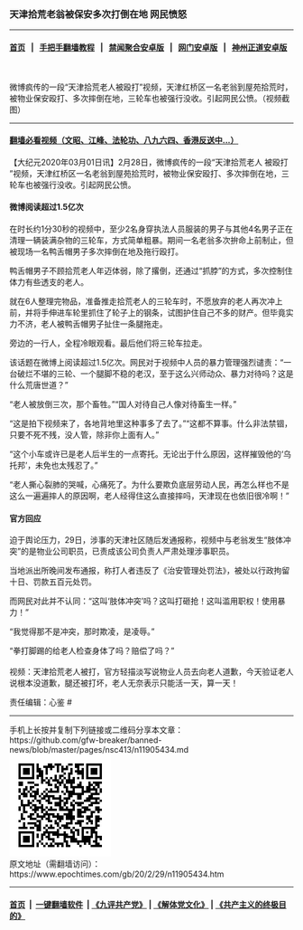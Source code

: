 ### 天津拾荒老翁被保安多次打倒在地 网民愤怒
------------------------

#### [首页](https://github.com/gfw-breaker/banned-news/blob/master/README.md) &nbsp;&nbsp;|&nbsp;&nbsp; [手把手翻墙教程](https://github.com/gfw-breaker/guides/wiki) &nbsp;&nbsp;|&nbsp;&nbsp; [禁闻聚合安卓版](https://github.com/gfw-breaker/bn-android) &nbsp;&nbsp;|&nbsp;&nbsp; [网门安卓版](https://github.com/oGate2/oGate) &nbsp;&nbsp;|&nbsp;&nbsp; [神州正道安卓版](https://github.com/SzzdOgate/update) 



<div><img alt="" class="aligncenter wp-post-image" src="https://i.epochtimes.com/assets/uploads/2020/03/bkn-20200229112515925-0229_00952_001_01p-600x400.jpg"/>
<div class="red16 caption">
 <p>
  微博疯传的一段“天津拾荒老人被殴打”视频，天津红桥区一名老翁到屋苑拾荒时，被物业保安殴打、多次摔倒在地，三轮车也被强行没收。引起网民公愤。（视频截图）
 </p>
</div>
</div><hr/>

#### [翻墙必看视频（文昭、江峰、法轮功、八九六四、香港反送中...）](https://github.com/gfw-breaker/banned-news/blob/master/pages/link3.md)

<div><p>
 【大纪元2020年03月01日讯】2月28日，微博疯传的一段“天津拾荒老人
 <ok href="https://www.epochtimes.com/gb/tag/%E8%A2%AB%E6%AE%B4%E6%89%93.html">
  被殴打
 </ok>
 ”视频，天津红桥区一名老翁到屋苑拾荒时，被物业保安殴打、多次摔倒在地，三轮车也被强行没收。引起网民公愤。
</p>
<h4>
 微博阅读超过1.5亿次
</h4>
<p>
 在时长约1分30秒的视频中，至少2名身穿执法人员服装的男子与其他4名男子正在清理一辆装满杂物的三轮车，方式简单粗暴。期间一名老翁多次拚命上前制止，但被现场一名鸭舌帽男子多次摔倒在地及拖行殴打。
</p>
<p>
 鸭舌帽男子不顾拾荒老人年迈体弱，除了撂倒，还通过“抓脖”的方式，多次控制住体力有些透支的老人。
</p>
<p>
 就在6人整理完物品，准备推走拾荒老人的三轮车时，不愿放弃的老人再次冲上前，并将手伸进车轮里抓住了轮子上的钢条，试图护住自己不多的财产。但毕竟实力不济，老人被鸭舌帽男子扯住一条腿拖走。
</p>
<p>
 旁边的一行人，全程冷眼观看。最后他们将三轮车拉走。
</p>
<p>
 该话题在微博上阅读超过1.5亿次。网民对于视频中人员的暴力管理强烈谴责：“一台破烂不堪的三轮、一个腿脚不稳的老汉，至于这么兴师动众、暴力对待吗？这是什么荒唐世道？”
</p>
<p>
 “老人被放倒三次，那个畜牲。”“国人对待自己人像对待畜生一样。”
</p>
<p>
 “这是拍下视频来了，各地背地里这种事多了去了。”“这都不算事。什么非法禁锢，只要不死不残，没人管，除非你上面有人。”
</p>
<p>
 “这个小车或许已是老人后半生的一点寄托。无论出于什么原因，这样摧毁他的‘乌托邦’，未免也太残忍了。”
</p>
<p>
 “老人撕心裂肺的哭喊，心痛死了。为什么要欺负底层劳动人民，再怎么样也不是这么一遍遍摔人的原因啊，老人经得住这么直接摔吗，天津现在也依旧很冷啊！”
 <br/>
</p>
<h4>
 官方回应
</h4>
<p>
 迫于舆论压力，29日，涉事的天津社区随后发通报称，视频中与老翁发生“肢体冲突”的是物业公司职员，已责成该公司负责人严肃处理涉事职员。
</p>
<p>
 当地派出所晚间发布通报，称打人者违反了《治安管理处罚法》，被处以行政拘留十日、罚款五百元处罚。
</p>
<p>
 而网民对此并不认同：“这叫‘肢体冲突’吗？这叫打砸抢！这叫滥用职权！使用暴力！”
</p>
<p>
 “我觉得那不是冲突，那时欺凌，是凌辱。”
</p>
<p>
 “拳打脚踢的给老人检查身体了吗？赔偿了吗？”
 <br/>
 <br/>
 视频：天津拾荒老人被打，官方轻描淡写说物业人员去向老人道歉，今天验证老人说根本没道歉，腿还被打坏，老人无奈表示只能活一天，算一天！
</p>
<p>
 责任编辑：心鉴 #
</p>
</div>
<hr/>
手机上长按并复制下列链接或二维码分享本文章：<br/>
https://github.com/gfw-breaker/banned-news/blob/master/pages/nsc413/n11905434.md <br/>
<a href='https://github.com/gfw-breaker/banned-news/blob/master/pages/nsc413/n11905434.md'><img src='https://github.com/gfw-breaker/banned-news/blob/master/pages/nsc413/n11905434.md.png'/></a> <br/>
原文地址（需翻墙访问）：https://www.epochtimes.com/gb/20/2/29/n11905434.htm


------------------------
#### [首页](https://github.com/gfw-breaker/banned-news/blob/master/README.md) &nbsp;|&nbsp; [一键翻墙软件](https://github.com/gfw-breaker/nogfw/blob/master/README.md) &nbsp;| [《九评共产党》](https://github.com/gfw-breaker/9ping.md/blob/master/README.md#九评之一评共产党是什么) | [《解体党文化》](https://github.com/gfw-breaker/jtdwh.md/blob/master/README.md) | [《共产主义的终极目的》](https://github.com/gfw-breaker/gczydzjmd.md/blob/master/README.md)


<img src='http://gfw-breaker.win/banned-news/pages/nsc413/n11905434.md' width='0px' height='0px'/>